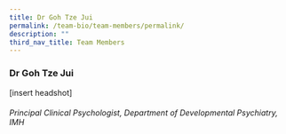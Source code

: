 ```yaml
---
title: Dr Goh Tze Jui
permalink: /team-bio/team-members/permalink/
description: ""
third_nav_title: Team Members
---
```

### Dr Goh Tze Jui
[insert headshot]
###### Principal Clinical Psychologist, Department of Developmental Psychiatry, IMH